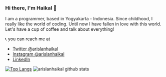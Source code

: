 ### Hi there, I'm Haikal 👋

I am a programmer, based in Yogyakarta - Indonesia. Since childhood, I really like the world of coding. Until now I have fallen in love with this world. Let's have a cup of coffee and talk about everything!

📞 you can reach me at
- [Twitter @arislanhaikal](https://twitter.com/arislanhaikal)
- [Instagram @arislanhaikal](https://instagram.com/arislanhaikal)
- [LinkedIn](https://www.linkedin.com/in/arislanhaikal/)


[![Top Langs](https://github-readme-stats.vercel.app/api/top-langs/?username=arislanhaikal)](https://github.com/anuraghazra/github-readme-stats)
![arislanhaikal github stats](https://github-readme-stats.vercel.app/api?username=arislanhaikal)

